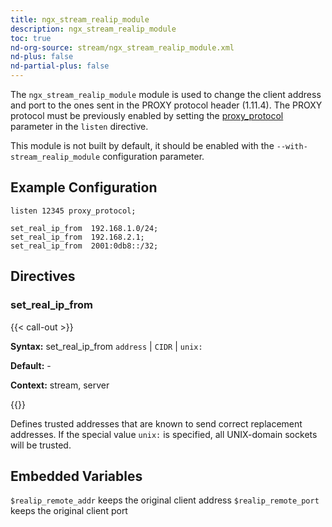 ```yaml
---
title: ngx_stream_realip_module
description: ngx_stream_realip_module
toc: true
nd-org-source: stream/ngx_stream_realip_module.xml
nd-plus: false
nd-partial-plus: false
---
```



<!--
********************************************************************************
🛑 WARNING: AUTOGENERATED FILE - DO NOT EDIT 🛑
This Markdown file was automatically generated from the source XML documentation.
Any manual changes made directly to this file will be overwritten.
To request or suggest changes, please edit the source XML files instead.
https://github.com/nginx/nginx.org/tree/main/xml/en
********************************************************************************
-->


The `ngx_stream_realip_module` module is used
to change the client address and port
to the ones sent in the PROXY protocol header (1.11.4).
The PROXY protocol must be previously enabled by setting the
[proxy_protocol](/nginx/module-reference/stream/ngx_stream_core_module#proxy_protocol) parameter
in the `listen` directive.

This module is not built by default, it should be enabled with the
`--with-stream_realip_module`
configuration parameter.
## Example Configuration


```nginx
listen 12345 proxy_protocol;

set_real_ip_from  192.168.1.0/24;
set_real_ip_from  192.168.2.1;
set_real_ip_from  2001:0db8::/32;

```

## Directives

### set_real_ip_from

{{< call-out >}}

**Syntax:** set_real_ip_from `address` | `CIDR` | `unix:`

**Default:** -

**Context:** stream, server


{{</call-out>}}


Defines trusted addresses that are known to send correct
replacement addresses.
If the special value `unix:` is specified,
all UNIX-domain sockets will be trusted.
## Embedded Variables

`$realip_remote_addr`
keeps the original client address
`$realip_remote_port`
keeps the original client port
